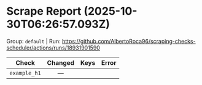 # Scrape Report (2025-10-30T06:26:57.093Z)

Group: `default`  |  Run: https://github.com/AlbertoRoca96/scraping-checks-scheduler/actions/runs/18931901590

| Check | Changed | Keys | Error |
|---|:---:|:--|:--|
| `example_h1` | — |  |  |
